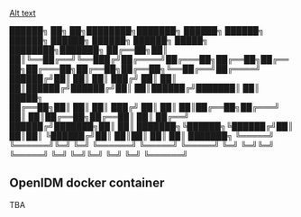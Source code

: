 
[Alt text](/blitzcorp.png?raw=true "Header")

██████╗ ██╗     ██╗████████╗███████╗ ██████╗ ██████╗ ██████╗ ██████╗  ██████╗ ██████╗  █████╗ ████████╗███████╗
██╔══██╗██║     ██║╚══██╔══╝╚══███╔╝██╔════╝██╔═══██╗██╔══██╗██╔══██╗██╔═══██╗██╔══██╗██╔══██╗╚══██╔══╝██╔════╝
██████╔╝██║     ██║   ██║     ███╔╝ ██║     ██║   ██║██████╔╝██████╔╝██║   ██║██████╔╝███████║   ██║   █████╗  
██╔══██╗██║     ██║   ██║    ███╔╝  ██║     ██║   ██║██╔══██╗██╔═══╝ ██║   ██║██╔══██╗██╔══██║   ██║   ██╔══╝  
██████╔╝███████╗██║   ██║   ███████╗╚██████╗╚██████╔╝██║  ██║██║     ╚██████╔╝██║  ██║██║  ██║   ██║   ███████╗
╚═════╝ ╚══════╝╚═╝   ╚═╝   ╚══════╝ ╚═════╝ ╚═════╝ ╚═╝  ╚═╝╚═╝      ╚═════╝ ╚═╝  ╚═╝╚═╝  ╚═╝   ╚═╝   ╚══════╝
                                                                                                               

OpenIDM docker container
-----------------------

TBA
